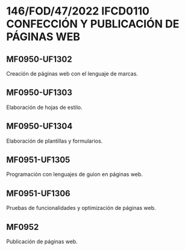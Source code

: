 # 146/FOD/47/2022 IFCD0110 CONFECCIÓN Y PUBLICACIÓN DE PÁGINAS WEB

## MF0950-UF1302
Creación de páginas web con el lenguaje de marcas.
## MF0950-UF1303
Elaboración de hojas de estilo.
## MF0950-UF1304
Elaboración de plantillas y formularios.
## MF0951-UF1305
Programación con lenguajes de guion en páginas web.
## MF0951-UF1306
Pruebas de funcionalidades y optimización de páginas web.
## MF0952
Publicación de páginas web.